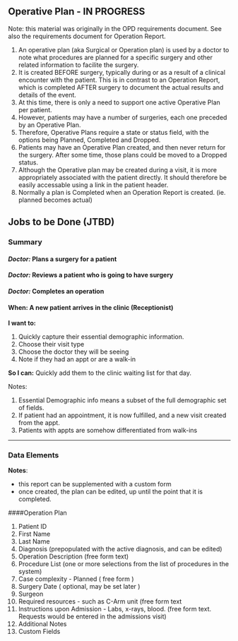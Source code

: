 ## Operative Plan - IN PROGRESS
Note: this material was originally in the OPD requirements document.  See also the requirements document for Operation Report.

1. An operative plan (aka Surgical or Operation plan) is used by a doctor to note what procedures are planned for a specific surgery and other related information to facilite the surgery. 
2. It is created BEFORE surgery, typically during or as a result of a clinical encounter with the patient.  This is in contrast to an Operation Report, which is completed AFTER surgery to document the actual results and details of the event.
3. At this time, there is only a need to support one active Operative Plan per patient.
4. However, patients may have a number of surgeries, each one preceded by an Operative Plan.   
5. Therefore, Operative Plans require a state or status field, with the options being Planned, Completed and Dropped. 
6. Patients may have an Operative Plan created, and then never return for the surgery.  After some time, those plans could be moved to a Dropped status.
7. Although the Operative plan may be created during a visit, it is more appropriately associated with the patient directly.   It should therefore be easily accessable using a link in the patient header.
8. Normally a plan is Completed when an Operation Report is created. (ie. planned becomes actual)




## Jobs to be Done (JTBD)

### Summary

#### *Doctor:* Plans a surgery for a patient
#### *Doctor:* Reviews a patient who is going to have surgery
#### *Doctor:* Completes an operation


#### When: A new patient arrives in the clinic (Receptionist)

**I want to:**
 
1. Quickly capture their essential demographic information.
2. Choose their visit type
3. Choose the doctor they will be seeing
4. Note if they had an appt or are a walk-in


 
**So I can:** Quickly add them to the clinic waiting list for that day.

Notes:

1. Essential Demographic info means a subset of the full demographic set of fields.
2. If patient had an appointment, it is now fulfilled, and a new visit created from the appt.
3. Patients with appts are somehow differentiated from walk-ins

***

### Data Elements

**Notes**: 

* this report can be supplemented with a custom form
* once created, the plan can be edited, up until the point that it is completed.


####Operation Plan

1. Patient ID  
2. First Name 
3. Last Name
4. Diagnosis (prepopulated with the active diagnosis, and can be edited)
5. Operation Description (free form text)
6. Procedure List  (one or more selections from the list of procedures in the system)
7. Case complexity - Planned ( free form )
8. Surgery Date ( optional, may be set later )
9. Surgeon
10. Required resources - such as C-Arm unit    (free form text
11. Instructions upon Admission - Labs, x-rays, blood.  (free form text.  Requests would be entered in the admissions visit)
12. Additional Notes
13. Custom Fields
